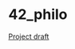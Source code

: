 # 42_philo

[Project draft](https://www.figma.com/embed?embed_host=share&url=https%3A%2F%2Fwww.figma.com%2Fboard%2FdsPSMJ2FO90E1Y1LJJT1UF%2FUntitled%3Fnode-id%3D0-1%26t%3DHOGouwWS5dSVqmNe-1)

